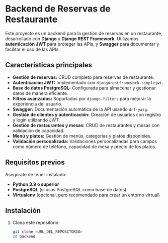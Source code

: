# Backend de Reservas de Restaurante

Este proyecto es un backend para la gestión de reservas en un restaurante, desarrollado con **Django** y **Django REST Framework**. Utilizamos **autenticación JWT** para proteger las APIs, y **Swagger** para documentar y facilitar el uso de las APIs.

## Características principales

- **Gestión de reservas:** CRUD completo para reservas de restaurante.
- **Autenticación JWT:** Implementado con `djangorestframework-simplejwt`.
- **Base de datos PostgreSQL:** Configurada para almacenar y gestionar datos de manera eficiente.
- **Filtros avanzados:** Soportados por `django-filters` para mejorar la experiencia del usuario.
- **Swagger:** Documentación automática de la API usando `drf-yasg`.
- **Gestión de clientes y autenticación:** Creación de usuarios con registro y login utilizando JWT.
- **Gestión de restaurantes y mesas:** CRUD de restaurantes y mesas con validación de capacidad.
- **Menú y platos:** Gestión de menús, categorías y platos disponibles.
- **Validación personalizada:** Validaciones personalizadas para campos como número de teléfono, capacidad de mesa y precio de los platos.

## Requisitos previos

Asegúrate de tener instalado:

- **Python 3.9 o superior**
- **PostgreSQL** (si usas PostgreSQL como base de datos)
- **Virtualenv** (opcional, pero recomendado para crear un entorno virtual)

## Instalación

1. Clona este repositorio:
   ```bash
   git clone <URL_DEL_REPOSITORIO>
   cd backend
